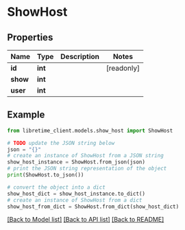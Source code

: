 # ShowHost


## Properties

Name | Type | Description | Notes
------------ | ------------- | ------------- | -------------
**id** | **int** |  | [readonly] 
**show** | **int** |  | 
**user** | **int** |  | 

## Example

```python
from libretime_client.models.show_host import ShowHost

# TODO update the JSON string below
json = "{}"
# create an instance of ShowHost from a JSON string
show_host_instance = ShowHost.from_json(json)
# print the JSON string representation of the object
print(ShowHost.to_json())

# convert the object into a dict
show_host_dict = show_host_instance.to_dict()
# create an instance of ShowHost from a dict
show_host_from_dict = ShowHost.from_dict(show_host_dict)
```
[[Back to Model list]](../README.md#documentation-for-models) [[Back to API list]](../README.md#documentation-for-api-endpoints) [[Back to README]](../README.md)


